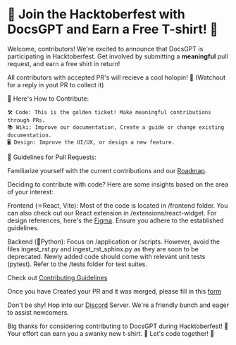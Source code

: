 # 🎉 Join the Hacktoberfest with DocsGPT and Earn a Free T-shirt! 🎉

Welcome, contributors! We're excited to announce that DocsGPT is participating in Hacktoberfest. Get involved by submitting a **meaningful** pull request, and earn a free shirt in return!

All contributors with accepted PR's will recieve a cool holopin! 🤩 (Watchout for a reply in yout PR to collect it)

📜 Here's How to Contribute:

    🛠️ Code: This is the golden ticket! Make meaningful contributions through PRs.
    📚 Wiki: Improve our documentation, Create a guide or change existing documentation.
    🖥️ Design: Improve the UI/UX, or design a new feature.

📝 Guidelines for Pull Requests:

Familiarize yourself with the current contributions and our [Roadmap](https://github.com/orgs/arc53/projects/2).

Deciding to contribute with code? Here are some insights based on the area of your interest:

Frontend (⚛️React, Vite):
    Most of the code is located in /frontend folder. You can also check out our React extension in /extensions/react-widget.
    For design references, here's the [Figma](https://www.figma.com/file/OXLtrl1EAy885to6S69554/DocsGPT?node-id=0%3A1&t=hjWVuxRg9yi5YkJ9-1).
    Ensure you adhere to the established guidelines.

Backend (🐍Python):
    Focus on /application or /scripts. However, avoid the files ingest_rst.py and ingest_rst_sphinx.py as they are soon to be deprecated.
    Newly added code should come with relevant unit tests (pytest).
    Refer to the /tests folder for test suites.

Check out [Contributing Guidelines](https://github.com/arc53/DocsGPT/blob/main/CONTRIBUTING.md)

Once you have Created your PR and it was merged, please fill in this [form](https://airtable.com/appfkqFVjB0RpYCJh/shrXXM98xgRsbjO7s)

Don't be shy! Hop into our [Discord](https://discord.gg/n5BX8dh8rU) Server. We're a friendly bunch and eager to assist newcomers.

Big thanks for considering contributing to DocsGPT during Hacktoberfest! 🙏 Your effort can earn you a swanky new t-shirt. 🎁 Let's code together! 🚀
